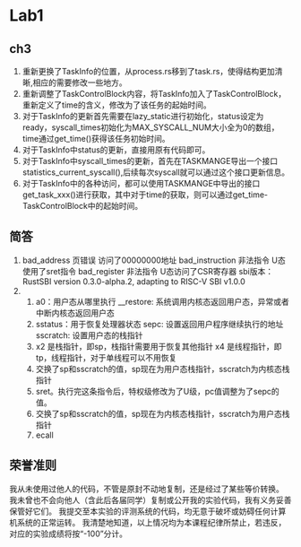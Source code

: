 # Lab1 
## ch3 
1. 重新更换了TaskInfo的位置，从process.rs移到了task.rs，使得结构更加清晰,相应的需要修改一些地方。
2. 重新调整了TaskControlBlock内容，将TaskInfo加入了TaskControlBlock，重新定义了time的含义，修改为了该任务的起始时间。
3. 对于TaskInfo的更新首先需要在lazy_static进行初始化，status设定为ready，syscall_times初始化为MAX_SYSCALL_NUM大小全为0的数组，time通过get_time()获得该任务初始时间。
4. 对于TaskInfo中status的更新，直接用原有代码即可。
5. 对于TaskInfo中syscall_times的更新，首先在TASKMANGE导出一个接口statistics_current_syscall(),后续每次syscall就可以通过这个接口更新信息。
6. 对于TaskInfo中的各种访问，都可以使用TASKMANGE中导出的接口get_task_xxx()进行获取，其中对于time的获取，则可以通过get_time-TaskControlBlock中的起始时间。

## 简答
1. bad_address 页错误 访问了00000000地址
   bad_instruction 非法指令 U态使用了sret指令
   bad_register 非法指令 U态访问了CSR寄存器
   sbi版本：RustSBI version 0.3.0-alpha.2, adapting to RISC-V SBI v1.0.0
2. 1. a0：用户态从哪里执行
   __restore: 系统调用内核态返回用户态，异常或者中断内核态返回用户态
   2. sstatus：用于恢复处理器状态
      sepc: 设置返回用户程序继续执行的地址
      sscratch: 设置用户态的栈指针
   3. x2 是栈指针，即sp，栈指针需要用于恢复其他指针
      x4 是线程指针，即tp，线程指针，对于单线程可以不用恢复
   4. 交换了sp和sscratch的值，sp现在为用户态栈指针，sscratch为内核态栈指针
   5. sret。执行完这条指令后，特权级修改为了U级，pc值调整为了sepc的值。
   6. 交换了sp和sscratch的值，sp现在为内核态栈指针，sscratch为用户态栈指针
   7. ecall

## 荣誉准则
我从未使用过他人的代码，不管是原封不动地复制，还是经过了某些等价转换。 我未曾也不会向他人（含此后各届同学）复制或公开我的实验代码，我有义务妥善保管好它们。 我提交至本实验的评测系统的代码，均无意于破坏或妨碍任何计算机系统的正常运转。 我清楚地知道，以上情况均为本课程纪律所禁止，若违反，对应的实验成绩将按“-100”分计。